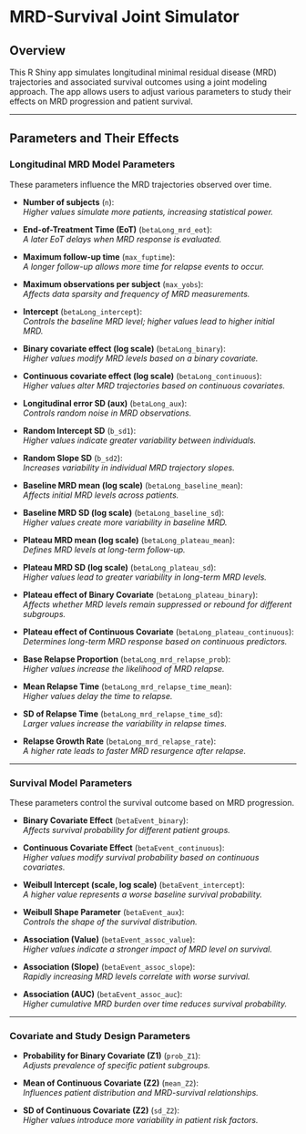 # MRD-Survival Joint Simulator

## Overview
This R Shiny app simulates longitudinal minimal residual disease (MRD) trajectories and associated survival outcomes using a joint modeling approach. The app allows users to adjust various parameters to study their effects on MRD progression and patient survival.

---

## Parameters and Their Effects

### **Longitudinal MRD Model Parameters**
These parameters influence the MRD trajectories observed over time.

- **Number of subjects** (`n`):  
  _Higher values simulate more patients, increasing statistical power._

- **End-of-Treatment Time (EoT)** (`betaLong_mrd_eot`):  
  _A later EoT delays when MRD response is evaluated._

- **Maximum follow-up time** (`max_fuptime`):  
  _A longer follow-up allows more time for relapse events to occur._

- **Maximum observations per subject** (`max_yobs`):  
  _Affects data sparsity and frequency of MRD measurements._

- **Intercept** (`betaLong_intercept`):  
  _Controls the baseline MRD level; higher values lead to higher initial MRD._

- **Binary covariate effect (log scale)** (`betaLong_binary`):  
  _Higher values modify MRD levels based on a binary covariate._

- **Continuous covariate effect (log scale)** (`betaLong_continuous`):  
  _Higher values alter MRD trajectories based on continuous covariates._

- **Longitudinal error SD (aux)** (`betaLong_aux`):  
  _Controls random noise in MRD observations._

- **Random Intercept SD** (`b_sd1`):  
  _Higher values indicate greater variability between individuals._

- **Random Slope SD** (`b_sd2`):  
  _Increases variability in individual MRD trajectory slopes._

- **Baseline MRD mean (log scale)** (`betaLong_baseline_mean`):  
  _Affects initial MRD levels across patients._

- **Baseline MRD SD (log scale)** (`betaLong_baseline_sd`):  
  _Higher values create more variability in baseline MRD._

- **Plateau MRD mean (log scale)** (`betaLong_plateau_mean`):  
  _Defines MRD levels at long-term follow-up._

- **Plateau MRD SD (log scale)** (`betaLong_plateau_sd`):  
  _Higher values lead to greater variability in long-term MRD levels._

- **Plateau effect of Binary Covariate** (`betaLong_plateau_binary`):  
  _Affects whether MRD levels remain suppressed or rebound for different subgroups._

- **Plateau effect of Continuous Covariate** (`betaLong_plateau_continuous`):  
  _Determines long-term MRD response based on continuous predictors._

- **Base Relapse Proportion** (`betaLong_mrd_relapse_prob`):  
  _Higher values increase the likelihood of MRD relapse._

- **Mean Relapse Time** (`betaLong_mrd_relapse_time_mean`):  
  _Higher values delay the time to relapse._

- **SD of Relapse Time** (`betaLong_mrd_relapse_time_sd`):  
  _Larger values increase the variability in relapse times._

- **Relapse Growth Rate** (`betaLong_mrd_relapse_rate`):  
  _A higher rate leads to faster MRD resurgence after relapse._

---

### **Survival Model Parameters**
These parameters control the survival outcome based on MRD progression.

- **Binary Covariate Effect** (`betaEvent_binary`):  
  _Affects survival probability for different patient groups._

- **Continuous Covariate Effect** (`betaEvent_continuous`):  
  _Higher values modify survival probability based on continuous covariates._

- **Weibull Intercept (scale, log scale)** (`betaEvent_intercept`):  
  _A higher value represents a worse baseline survival probability._

- **Weibull Shape Parameter** (`betaEvent_aux`):  
  _Controls the shape of the survival distribution._

- **Association (Value)** (`betaEvent_assoc_value`):  
  _Higher values indicate a stronger impact of MRD level on survival._

- **Association (Slope)** (`betaEvent_assoc_slope`):  
  _Rapidly increasing MRD levels correlate with worse survival._

- **Association (AUC)** (`betaEvent_assoc_auc`):  
  _Higher cumulative MRD burden over time reduces survival probability._

---

### **Covariate and Study Design Parameters**
- **Probability for Binary Covariate (Z1)** (`prob_Z1`):  
  _Adjusts prevalence of specific patient subgroups._

- **Mean of Continuous Covariate (Z2)** (`mean_Z2`):  
  _Influences patient distribution and MRD-survival relationships._

- **SD of Continuous Covariate (Z2)** (`sd_Z2`):  
  _Higher values introduce more variability in patient risk factors._
